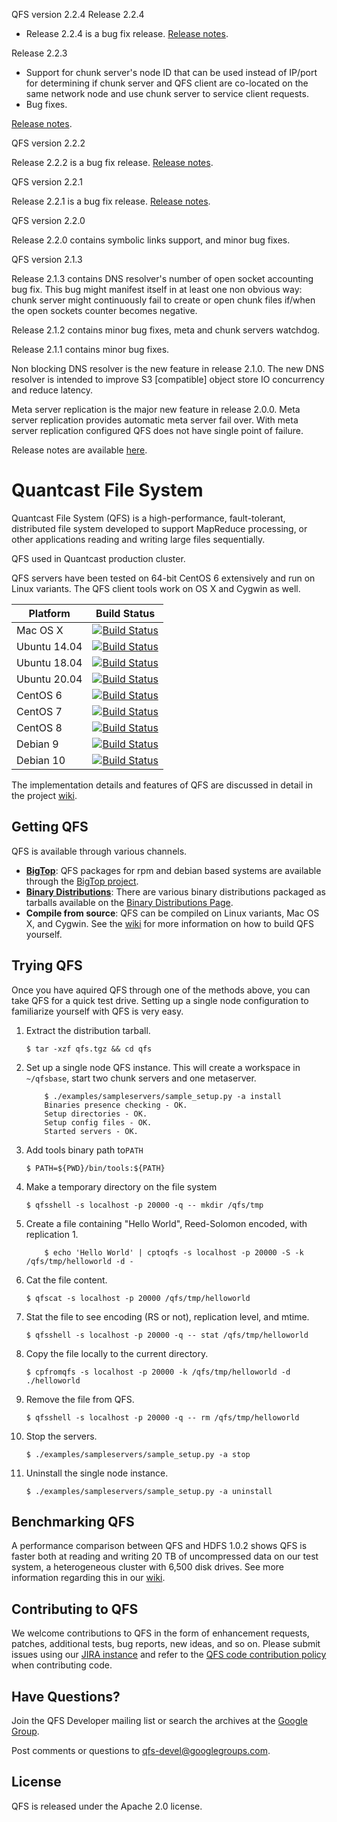 QFS version 2.2.4
Release 2.2.4

- Release 2.2.4 is a bug fix release. [Release notes](https://github.com/quantcast/qfs/wiki/Release-Notes).

Release 2.2.3

- Support for chunk server's node ID that can be used instead of IP/port for
  determining if chunk server and QFS client are co-located on the same network
  node and use chunk server to service client requests.
- Bug fixes.

[Release notes](https://github.com/quantcast/qfs/wiki/Release-Notes).

QFS version 2.2.2

Release 2.2.2 is a bug fix release. [Release notes](https://github.com/quantcast/qfs/wiki/Release-Notes).

QFS version 2.2.1

Release 2.2.1 is a bug fix release. [Release notes](https://github.com/quantcast/qfs/wiki/Release-Notes).

QFS version 2.2.0

Release 2.2.0 contains symbolic links support, and minor bug fixes.

QFS version 2.1.3

Release 2.1.3 contains DNS resolver's number of open socket accounting bug fix.
This bug might manifest itself in at least one non obvious way: chunk server
might continuously fail to create or open chunk files if/when the open sockets
counter becomes negative.

Release 2.1.2 contains minor bug fixes, meta and chunk servers watchdog.

Release 2.1.1 contains minor bug fixes.

Non blocking DNS resolver is the new feature in release 2.1.0. The new
DNS resolver is intended to improve S3 [compatible] object store IO
concurrency and reduce latency.

Meta server replication is the major new feature in release 2.0.0. Meta server
replication provides automatic meta server fail over. With meta server replication
configured QFS does not have single point of failure.

Release notes are available [here](https://github.com/quantcast/qfs/wiki/Release-Notes).

# Quantcast File System

Quantcast File System (QFS) is a high-performance, fault-tolerant, distributed
file system developed to support MapReduce processing, or other applications
reading and writing large files sequentially.

QFS used in Quantcast production cluster.

QFS servers have been tested on 64-bit CentOS 6 extensively and run on Linux
variants. The QFS client tools work on OS X and Cygwin as well.

| Platform     | Build Status                                                                                                                                                   |
| ------------ | -------------------------------------------------------------------------------------------------------------------------------------------------------------- |
| Mac OS X     | [![Build Status](https://github.com/quantcast/qfs/actions/workflows/build.yml/badge.svg?branch=master)](https://github.com/quantcast/qfs/actions/workflows/build.yml) |
| Ubuntu 14.04 | [![Build Status](https://github.com/quantcast/qfs/actions/workflows/build.yml/badge.svg?branch=master)](https://github.com/quantcast/qfs/actions/workflows/build.yml) |
| Ubuntu 18.04 | [![Build Status](https://github.com/quantcast/qfs/actions/workflows/build.yml/badge.svg?branch=master)](https://github.com/quantcast/qfs/actions/workflows/build.yml) |
| Ubuntu 20.04 | [![Build Status](https://github.com/quantcast/qfs/actions/workflows/build.yml/badge.svg?branch=master)](https://github.com/quantcast/qfs/actions/workflows/build.yml) |
| CentOS 6     | [![Build Status](https://github.com/quantcast/qfs/actions/workflows/build.yml/badge.svg?branch=master)](https://github.com/quantcast/qfs/actions/workflows/build.yml) |
| CentOS 7     | [![Build Status](https://github.com/quantcast/qfs/actions/workflows/build.yml/badge.svg?branch=master)](https://github.com/quantcast/qfs/actions/workflows/build.yml) |
| CentOS 8     | [![Build Status](https://github.com/quantcast/qfs/actions/workflows/build.yml/badge.svg?branch=master)](https://github.com/quantcast/qfs/actions/workflows/build.yml) |
| Debian 9     | [![Build Status](https://github.com/quantcast/qfs/actions/workflows/build.yml/badge.svg?branch=master)](https://github.com/quantcast/qfs/actions/workflows/build.yml) |
| Debian 10    | [![Build Status](https://github.com/quantcast/qfs/actions/workflows/build.yml/badge.svg?branch=master)](https://github.com/quantcast/qfs/actions/workflows/build.yml) |

The implementation details and features of QFS are discussed in detail in the
project [wiki](https://github.com/quantcast/qfs/wiki/Introduction-To-QFS).

## Getting QFS

QFS is available through various channels.

- **[BigTop][bigtop]**: QFS packages for rpm and debian
  based systems are available through the [BigTop project][packages].
- **[Binary Distributions][bd]**: There are various binary distributions
  packaged as tarballs available on the [Binary Distributions Page][bd].
- **Compile from source**: QFS can be compiled on Linux variants, Mac OS X, and
  Cygwin. See the [wiki][develop] for more information on how to build QFS
  yourself.

## Trying QFS

Once you have aquired QFS through one of the methods above, you can take QFS for
a quick test drive. Setting up a single node configuration to familiarize
yourself with QFS is very easy.

1.  Extract the distribution tarball.

        $ tar -xzf qfs.tgz && cd qfs

1.  Set up a single node QFS instance. This will create a workspace in
    `~/qfsbase`, start two chunk servers and one metaserver.

            $ ./examples/sampleservers/sample_setup.py -a install
            Binaries presence checking - OK.
            Setup directories - OK.
            Setup config files - OK.
            Started servers - OK.

1.  Add tools binary path to`PATH`

        $ PATH=${PWD}/bin/tools:${PATH}

1.  Make a temporary directory on the file system

        $ qfsshell -s localhost -p 20000 -q -- mkdir /qfs/tmp

1.  Create a file containing "Hello World", Reed-Solomon encoded, with
    replication 1.

            $ echo 'Hello World' | cptoqfs -s localhost -p 20000 -S -k /qfs/tmp/helloworld -d -

1.  Cat the file content.

        $ qfscat -s localhost -p 20000 /qfs/tmp/helloworld

1.  Stat the file to see encoding (RS or not), replication level, and mtime.

        $ qfsshell -s localhost -p 20000 -q -- stat /qfs/tmp/helloworld

1.  Copy the file locally to the current directory.

        $ cpfromqfs -s localhost -p 20000 -k /qfs/tmp/helloworld -d ./helloworld

1.  Remove the file from QFS.

        $ qfsshell -s localhost -p 20000 -q -- rm /qfs/tmp/helloworld

1.  Stop the servers.

        $ ./examples/sampleservers/sample_setup.py -a stop

1.  Uninstall the single node instance.

        $ ./examples/sampleservers/sample_setup.py -a uninstall

## Benchmarking QFS

A performance comparison between QFS and HDFS 1.0.2 shows QFS is faster both at
reading and writing 20 TB of uncompressed data on our test system, a
heterogeneous cluster with 6,500 disk drives. See more information regarding
this in our [wiki][perf].

## Contributing to QFS

We welcome contributions to QFS in the form of enhancement requests, patches,
additional tests, bug reports, new ideas, and so on. Please submit issues using
our [JIRA instance][issues] and refer to the [QFS code contribution policy][ccp]
when contributing code.

## Have Questions?

Join the QFS Developer mailing list or search the archives at the
[Google Group](http://groups.google.com/group/qfs-devel).

Post comments or questions to qfs-devel@googlegroups.com.

## License

QFS is released under the Apache 2.0 license.

[bd]: https://github.com/quantcast/qfs/wiki/Binary-Distributions
[bigtop]: https://bigtop.apache.org/
[ccp]: https://github.com/quantcast/qfs/wiki/Code-Contribution-Policy
[issues]: https://quantcast.atlassian.net
[packages]: https://ci.bigtop.apache.org/view/Packages/job/Bigtop-trunk-packages
[perf]: https://github.com/quantcast/qfs/wiki/Performance-Comparison-to-HDFS
[develop]: https://github.com/quantcast/qfs/wiki/Developer-Documentation
